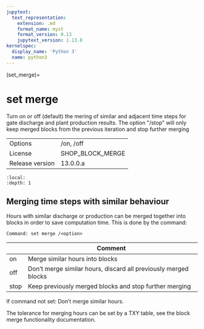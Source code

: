 ```yaml
---
jupytext:
  text_representation:
    extension: .md
    format_name: myst
    format_version: 0.13
    jupytext_version: 1.13.8
kernelspec:
  display_name: 'Python 3'
  name: python3
---
```


(set_merge)=
# set merge
Turn on or off (default) the mering of similar and adjacent time steps for gate discharge and plant production results. The option "/stop" will only keep merged blocks from the previous iteration and stop further merging

|   |   |
|---|---|
|Options|/on, /off|
|License|SHOP_BLOCK_MERGE|
|Release version|13.0.0.a|

```{contents}
:local:
:depth: 1
```

## Merging time steps with similar behaviour
Hours with similar discharge or production can be merged together into blocks in order to save computation time. This is done by the command:
```
Command: set merge /<option>
```

|<option>|Comment|
|---|---|
|on|Merge similar hours into blocks|
|off|Don’t merge similar hours, discard all previously merged blocks|
|stop|Keep previously merged blocks and stop further merging|

If command not set: Don’t merge similar hours.

The tolerance for merging hours can be set by a TXY table, see the block merge functionality documentation.



